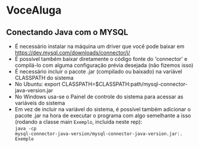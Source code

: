 # VoceAluga

## Conectando Java com o MYSQL
- É necessário instalar na máquina um driver que você pode baixar em https://dev.mysql.com/downloads/connector/j/
- É possível também baixar diretamente o código fonte do 'connector' e compilá-lo com alguma configuração prévia desejada (não fizemos isso)
- É necessário incluir o pacote .jar (compilado ou baixado) na variável CLASSPATH do sistema
- No Ubuntu: export CLASSPATH=$CLASSPATH:path/mysql-connector-java-version.jar
- No Windows usa-se o Painel de controle do sistema para acessar as variáveis do sistema
- Em vez de incluir na variável do sistema, é possível também adicionar o pacote .jar na hora de executar o programa com 
algo semelhante a isso (rodando a classe main <code>Exemplo</code>, incluida neste rep):<br>
<code>java -cp mysql-connector-java-version/mysql-connector-java-version.jar:. Exemplo</code>
